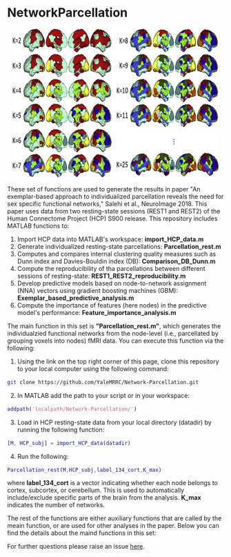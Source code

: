 # NetworkParcellation

<p align="center">
	<img src ="images/rest_individualzied_networks.jpg" width="480" height="347" />
</p>

These set of functions are used to generate the results in paper "An exemplar-based approach to individualized parcellation reveals the need for sex specific functional networks," Salehi et al., NeuroImage 2018. This paper uses data from two resting-state sessions (REST1 and REST2) of the Human Connectome Project (HCP) S900 release. This repository includes MATLAB functions to:
1) Import HCP data into MATLAB's workspace: **import_HCP_data.m**
2) Generate individualized resting-state parcellations: **Parcellation_rest.m**
3) Computes and compares internal clustering quality measures such as Dunn index and Davies-Bouldin index (DB): **Comparison_DB_Dunn.m**
4) Compute the reproducibility of tha parcellations between different sessions of resting-state: **REST1_REST2_reproducibility.m**
5) Develop predictive models based on node-to-network assignment (NNA) vectors using gradient boosting machines (GBM): **Exemplar_based_predictive_analysis.m**
6) Compute the importance of features (here nodes) in the predictive model's performance: **Feature_importance_analysis.m**


The main function in this set is **"Parcellation_rest.m"**, which generates the individualzied functional networks from the node-level (i.e., parcellated by grouping voxels into nodes) fMRI data. You can execute this function via the following:

1. Using the link on the top right corner of this page, clone this repository to your local computer using the following command: 
```bash
git clone https://github.com/YaleMRRC/Network-Parcellation.git
``` 
2. In MATLAB add the path to your script or in your workspace: 
```matlab
addpath('localpath/Network-Parcellation/')
```
3. Load in HCP resting-state data from your local directory (datadir) by running the following function:
```matlab
[M, HCP_subj] = import_HCP_data(datadir)
```
4. Run the following: 
```matlab
Parcellation_rest(M,HCP_subj,label_134_cort,K_max)
```
   where **label_134_cort** is a vector indicating whether each node belongs to cortex, subcortex, or cerebellum. This is used to automatically include/exclude specific parts of the brain from the analysis. **K_max** indicates the number of networks.

The rest of the functions are either auxiliary functions that are called by the meain function, or are used for other analyses in the paper. Below you can find the details about the maind functions in this set:


For further questions please raise an issue [here](https://github.com/YaleMRRC/Network-Parcellation/issues).
